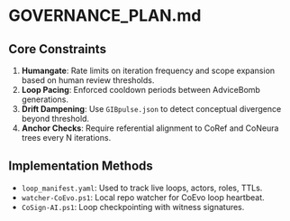 # GOVERNANCE_PLAN.md

## Core Constraints

1. **Humangate**: Rate limits on iteration frequency and scope expansion based on human review thresholds.
2. **Loop Pacing**: Enforced cooldown periods between AdviceBomb generations.
3. **Drift Dampening**: Use `GIBpulse.json` to detect conceptual divergence beyond threshold.
4. **Anchor Checks**: Require referential alignment to CoRef and CoNeura trees every N iterations.

## Implementation Methods

- `loop_manifest.yaml`: Used to track live loops, actors, roles, TTLs.
- `watcher-CoEvo.ps1`: Local repo watcher for CoEvo loop heartbeat.
- `CoSign-AI.ps1`: Loop checkpointing with witness signatures.
